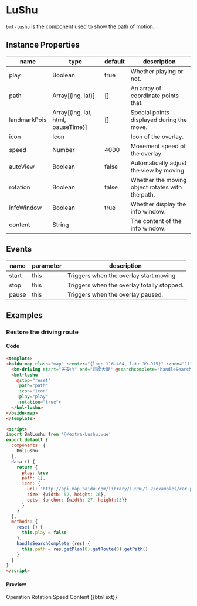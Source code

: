 # LuShu

`bml-lushu` is the component used to show the path of motion.

## Instance Properties

|name|type|default|description|
|------|-----|------|----|
|play|Boolean|true|Whether playing or not.|
|path|Array[{lng, lat}]|[]|An array of coordinate points that.|
|landmarkPois|Array[{lng, lat, html, pauseTime}]|[]|Special points displayed during the move.|
|icon|Icon||Icon of the overlay.|
|speed|Number|4000|Movement speed of the overlay.|
|autoView|Boolean|false|Automatically adjust the view by moving.|
|rotation|Boolean|false|Whether the moving object rotates with the path.|
|infoWindow|Boolean|true|Whether display the info window.|
|content|String||The content of the info window.|

## Events

|name|parameter|description|
|------|----|----|
|start|this|Triggers when the overlay start moving.|
|stop|this|Triggers when the overlay totally stopped.|
|pause|this|Triggers when the overlay paused.|

## Examples

### Restore the driving route

#### Code

```html
<template>
<baidu-map class="map" :center="{lng: 116.404, lat: 39.915}" :zoom="11">
  <bm-driving start="天安门" end="百度大厦" @searchcomplete="handleSearchComplete" :panel="false" :autoViewport="true"></bm-driving>
  <bml-lushu
    @stop="reset"
    :path="path"
    :icon="icon"
    :play="play"
    :rotation="true">
  </bml-lushu>
</baidu-map>
</template>

<script>
import BmlLushu from '@/extra/Lushu.vue'
export default {
  components: {
    BmlLushu
  },
  data () {
    return {
      play: true
      path: [],
      icon: {
        url: 'http://api.map.baidu.com/library/LuShu/1.2/examples/car.png',
        size: {width: 52, height: 26},
        opts: {anchor: {width: 27, height:13}}
      }
    }
  },
  methods: {
    reset () {
      this.play = false
    },
    handleSearchComplete (res) {
      this.path = res.getPlan(0).getRoute(0).getPath()
    }
  }
}
</script>
```

#### Preview

<doc-preview>
  <baidu-map class="map" :center="{lng: 116.404, lat: 39.915}" :zoom="11">
    <bm-driving start="天安门" end="百度大厦" @searchcomplete="handleSearchComplete" :panel="false" :autoViewport="true"></bm-driving>
    <bml-lushu
      @start="changeBtnText('pause')"
      @stop="changeBtnText('play_arrow')"
      @pause="changeBtnText('play_arrow')"
      :path="path"
      :rotation="rotation"
      :content="content"
      :infoWindow="true"
      :speed="speed"
      :icon="icon"
      :play="play">
    </bml-lushu>
  </baidu-map>
  <md-table>
    <md-table-header>
      <md-table-head>Operation</md-table-head>
      <md-table-head>Rotation</md-table-head>
      <md-table-head>Speed</md-table-head>
      <md-table-head>Content</md-table-head>
    </md-table-header>
    <md-table-body>
      <md-table-row>
        <md-table-cell>
          <md-button class="md-icon-button md-primary" @click="toggle">
            <md-icon>{{btnText}}</md-icon>
          </md-button>
        </md-table-cell>
        <md-table-cell>
          <md-switch v-model="rotation">
          </md-switch>
        </md-table-cell>
        <md-table-cell>
          <md-input-container>
            <md-input v-model.number="speed">
          </md-input-container>
        </md-table-cell>
        <md-table-cell>
          <md-input-container>
            <md-input v-model="content">
          </md-input-container>
        </md-table-cell>
      </md-table-row>
    </md-table-body>
  </md-table>
</doc-preview>

<script>
import BmlLushu from '@/extra/Lushu.vue'
export default {
  components: {
    BmlLushu
  },
  data () {
    return {
      btnText: 'play_arrow',
      path: [],
      rotation: true,
      play: false,
      content: 'My car is here.',
      speed: 5000,
      icon: {
        url: 'http://api.map.baidu.com/library/LuShu/1.2/examples/car.png',
        size: {
          width: 52,
          height: 26
        },
        opts: {
          anchor: {
            width: 27,
            height:13
          }
        }
      }
    }
  },
  methods: {
    changeBtnText (val) {
      this.btnText = val
      if (val === 'play_arrow') {
        this.play = false
      }
    },
    toggle () {
      this.play = !this.play
    },
    handleSearchComplete (res) {
      this.path = res.getPlan(0).getRoute(0).getPath()
    }
  }
}
</script>